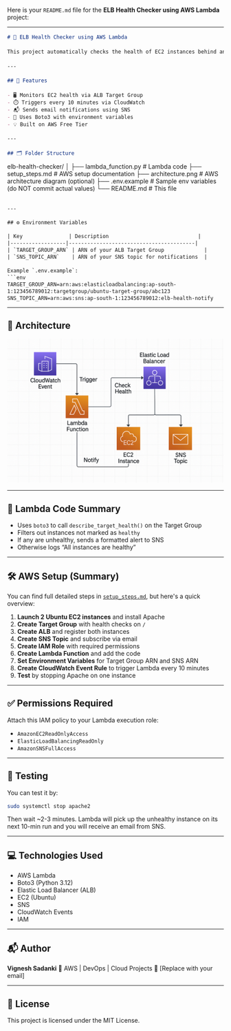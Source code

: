 Here is your `README.md` file for the **ELB Health Checker using AWS Lambda** project:

---

```markdown
# 🚦 ELB Health Checker using AWS Lambda

This project automatically checks the health of EC2 instances behind an AWS **Application Load Balancer (ALB)** every 10 minutes using an AWS **Lambda function**. If any registered instances are found to be **unhealthy**, the function sends an alert email via **Amazon SNS**.

---

## 📌 Features

- 🖥️ Monitors EC2 health via ALB Target Group
- ⏱️ Triggers every 10 minutes via CloudWatch
- 📬 Sends email notifications using SNS
- 🔐 Uses Boto3 with environment variables
- 💡 Built on AWS Free Tier

---

## 🗂️ Folder Structure

```

elb-health-checker/
│
├── lambda\_function.py         # Lambda code
├── setup\_steps.md             # AWS setup documentation
├── architecture.png           # AWS architecture diagram (optional)
├── .env.example               # Sample env variables (do NOT commit actual values)
└── README.md                  # This file

````

---

## ⚙️ Environment Variables

| Key               | Description                             |
|------------------|-----------------------------------------|
| `TARGET_GROUP_ARN` | ARN of your ALB Target Group             |
| `SNS_TOPIC_ARN`    | ARN of your SNS topic for notifications  |

Example `.env.example`:
```env
TARGET_GROUP_ARN=arn:aws:elasticloadbalancing:ap-south-1:123456789012:targetgroup/ubuntu-target-group/abc123
SNS_TOPIC_ARN=arn:aws:sns:ap-south-1:123456789012:elb-health-notify
````

---

## 🧠 Architecture

![alt text](image.png)

---

## 📝 Lambda Code Summary

* Uses `boto3` to call `describe_target_health()` on the Target Group
* Filters out instances not marked as `healthy`
* If any are unhealthy, sends a formatted alert to SNS
* Otherwise logs “All instances are healthy”

---

## 🛠 AWS Setup (Summary)

You can find full detailed steps in [`setup_steps.md`](./setup_steps.md), but here's a quick overview:

1. **Launch 2 Ubuntu EC2 instances** and install Apache
2. **Create Target Group** with health checks on `/`
3. **Create ALB** and register both instances
4. **Create SNS Topic** and subscribe via email
5. **Create IAM Role** with required permissions
6. **Create Lambda Function** and add the code
7. **Set Environment Variables** for Target Group ARN and SNS ARN
8. **Create CloudWatch Event Rule** to trigger Lambda every 10 minutes
9. **Test** by stopping Apache on one instance

---

## ✅ Permissions Required

Attach this IAM policy to your Lambda execution role:

* `AmazonEC2ReadOnlyAccess`
* `ElasticLoadBalancingReadOnly`
* `AmazonSNSFullAccess`

---

## 🧪 Testing

You can test it by:

```bash
sudo systemctl stop apache2
```

Then wait \~2-3 minutes. Lambda will pick up the unhealthy instance on its next 10-min run and you will receive an email from SNS.

---

## 💻 Technologies Used

* AWS Lambda
* Boto3 (Python 3.12)
* Elastic Load Balancer (ALB)
* EC2 (Ubuntu)
* SNS
* CloudWatch Events
* IAM

---

## 📬 Author

**Vignesh Sadanki**
💼 AWS | DevOps | Cloud Projects
📧 \[Replace with your email]

---

## 📜 License

This project is licensed under the MIT License.

